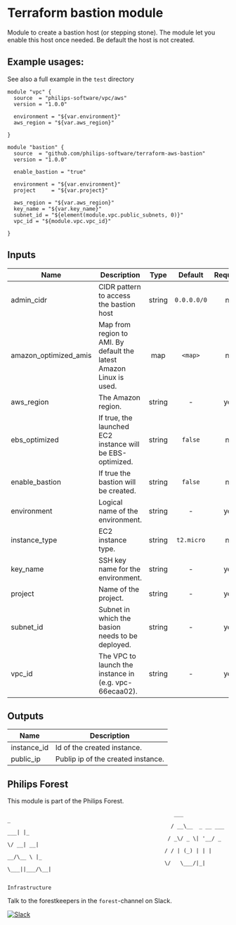 # Terraform bastion module

Module to create a bastion host (or stepping stone). The module let you enable this host once needed. Be default the host is not created.

## Example usages:
See also a full example in the `test` directory
```
module "vpc" {
  source  = "philips-software/vpc/aws"
  version = "1.0.0"

  environment = "${var.environment}"
  aws_region = "${var.aws_region}"

}

module "bastion" {
  source  = "github.com/philips-software/terraform-aws-bastion"
  version = "1.0.0"

  enable_bastion = "true"

  environment = "${var.environment}"
  project     = "${var.project}"

  aws_region = "${var.aws_region}"
  key_name = "${var.key_name}"
  subnet_id = "${element(module.vpc.public_subnets, 0)}"
  vpc_id = "${module.vpc.vpc_id}"

}

```


## Inputs

| Name | Description | Type | Default | Required |
|------|-------------|:----:|:-----:|:-----:|
| admin_cidr | CIDR pattern to access the bastion host | string | `0.0.0.0/0` | no |
| amazon_optimized_amis | Map from region to AMI. By default the latest Amazon Linux is used. | map | `<map>` | no |
| aws_region | The Amazon region. | string | - | yes |
| ebs_optimized | If true, the launched EC2 instance will be EBS-optimized. | string | `false` | no |
| enable_bastion | If true the bastion will be created. | string | `false` | no |
| environment | Logical name of the environment. | string | - | yes |
| instance_type | EC2 instance type. | string | `t2.micro` | no |
| key_name | SSH key name for the environment. | string | - | yes |
| project | Name of the project. | string | - | yes |
| subnet_id | Subnet in which the basion needs to be deployed. | string | - | yes |
| vpc_id | The VPC to launch the instance in (e.g. vpc-66ecaa02). | string | - | yes |

## Outputs

| Name | Description |
|------|-------------|
| instance_id | Id of the created instance. |
| public_ip | Publip ip of the created instance. |

## Philips Forest

This module is part of the Philips Forest.

```
                                                     ___                   _
                                                    / __\__  _ __ ___  ___| |_
                                                   / _\/ _ \| '__/ _ \/ __| __|
                                                  / / | (_) | | |  __/\__ \ |_
                                                  \/   \___/|_|  \___||___/\__|  

                                                                 Infrastructure
```

Talk to the forestkeepers in the `forest`-channel on Slack.

[![Slack](https://philips-software-slackin.now.sh/badge.svg)](https://philips-software-slackin.now.sh)
